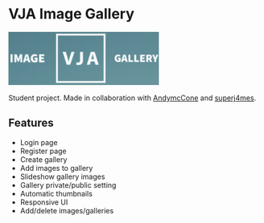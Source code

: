 # VJA Image Gallery

![vja-imagegallery](/docs/img/vja-image-gallery-header.png)

Student project. Made in collaboration with [AndymcCone](https://github.com/AndymcCone) and [superj4mes](https://github.com/superj4mes).

## Features

* Login page
* Register page
* Create gallery
* Add images to gallery
* Slideshow gallery images
* Gallery private/public setting
* Automatic thumbnails
* Responsive UI
* Add/delete images/galleries
